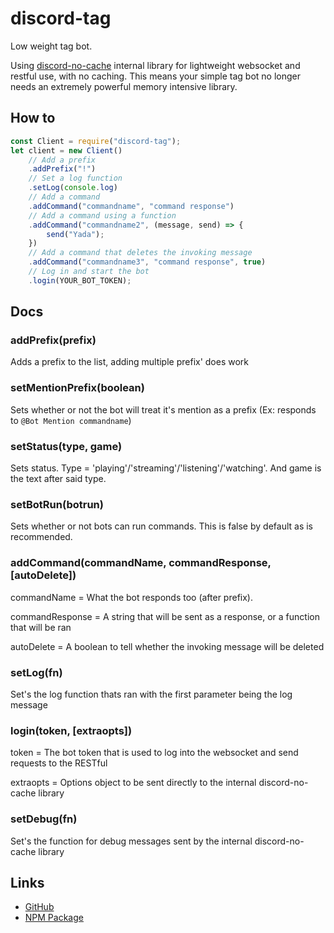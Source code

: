 # discord-tag
Low weight tag bot.

Using [discord-no-cache](https://github.com/jpbberry/discord-no-cache) internal library for lightweight websocket and restful use, with no caching. This means your simple tag bot no longer needs an extremely powerful memory intensive library.

## How to
```js
const Client = require("discord-tag");
let client = new Client()
    // Add a prefix
    .addPrefix("!")
    // Set a log function
    .setLog(console.log)
    // Add a command
    .addCommand("commandname", "command response")
    // Add a command using a function
    .addCommand("commandname2", (message, send) => {
        send("Yada");
    })
    // Add a command that deletes the invoking message
    .addCommand("commandname3", "command response", true)
    // Log in and start the bot
    .login(YOUR_BOT_TOKEN);
```

## Docs

### addPrefix(prefix)
Adds a prefix to the list, adding multiple prefix' does work

### setMentionPrefix(boolean)
Sets whether or not the bot will treat it's mention as a prefix (Ex: responds to `@Bot Mention commandname`)

### setStatus(type, game)
Sets status. Type = 'playing'/'streaming'/'listening'/'watching'. And game is the text after said type.

### setBotRun(botrun)
Sets whether or not bots can run commands. This is false by default as is recommended. 

### addCommand(commandName, commandResponse, [autoDelete])
commandName = What the bot responds too (after prefix).

commandResponse = A string that will be sent as a response, or a function that will be ran

autoDelete = A boolean to tell whether the invoking message will be deleted

### setLog(fn)
Set's the log function thats ran with the first parameter being the log message

### login(token, [extraopts])
token = The bot token that is used to log into the websocket and send requests to the RESTful

extraopts = Options object to be sent directly to the internal discord-no-cache library

### setDebug(fn)
Set's the function for debug messages sent by the internal discord-no-cache library

## Links
- [GitHub](https://github.com/jpbberry/discord-tag)
- [NPM Package](https://npmjs.com/package/discord-tag)